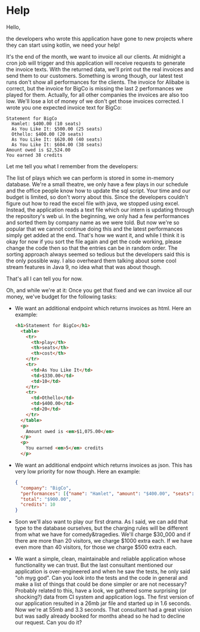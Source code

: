 # Help

Hello,

the developers who wrote this application have gone to new projects where they can start using kotlin, we need your help!

It's the end of the month, we want to invoice all our clients.
At midnight a cron job will trigger and this application will receive requests to generate the invoice texts.
With the returned data, we'll print out the real invoices and send them to our customers.
Something is wrong though, our latest test runs don't show all performances for the clients.
The invoice for Alibabe is correct, but the invoice for BigCo is missing the last 2 performances we played for them.
Actually, for all other companies the invoices are also too low.
We'll lose a lot of money of we don't get those invoices corrected.
I wrote you one expected invoice text for BigCo:

```
Statement for BigCo
  Hamlet: $400.00 (10 seats)
  As You Like It: $500.00 (25 seats)
  Othello: $400.00 (20 seats)
  As You Like It: $620.00 (40 seats)
  As You Like It: $604.00 (38 seats)
Amount owed is $2,524.00
You earned 38 credits
```

Let me tell you what I remember from the developers:

The list of plays which we can perform is stored in some in-memory database.
We're a small theatre, we only have a few plays in our schedule and the office people know how to update the sql script.
Your time and our budget is limited, so don't worry about this.
Since the developers couldn't figure out how to read the excel file with java, we stopped using excel.
Instead, the application reads a text file which our intern is updating through the repository's web ui.
In the beginning, we only had a few performances and sorted them by company name as we were told.
But now we're so popular that we cannot continue doing this and the latest performances simply get added at the end.
That's how we want it, and while I think it is okay for now if you sort the file again and get the code working, please change the code then so that the entries can be in random order.
The sorting approach always seemed so tedious but the developers said this is the only possible way.
I also overheard them talking about some cool stream features in Java 9, no idea what that was about though.

That's all I can tell you for now.

Oh, and while we're at it:
Once you get that fixed and we can invoice all our money, we've budget for the following tasks:

* We want an additional endpoint which returns invoices as html. 
    Here an example:
    ```html
    <h1>Statement for BigCo</h1>
      <table>
        <tr>
          <th>play</th>
          <th>seats</th>
          <th>cost</th>
        </tr>
        <tr>
          <td>As You Like It</td>
          <td>$330.00</td>
          <td>10</td>
        </tr>
        <tr>
          <td>Othello</td>
          <td>$400.00</td>
          <td>20</td>
        </tr>
      </table>
      <p>
        Amount owed is <em>$1,075.00</em>
      </p>
      <p>
        You earned <em>5</em> credits
      </p>
    ```

* We want an additional endpoint which returns invoices as json. This has very low priority for now though.
    Here an example:
    ```json
    {
      "company": "BigCo",
      "performances": [{"name": "Hamlet", "amount": "$400.00", "seats":  10},{"name": "Othello", "amount": "$500.00", "seats":  40}],
      "total": "$900.00",
      "credits": 10
    }
    ```

* Soon we'll also want to play our first drama. 
 As I said, we can add that type to the database ourselves, but the charging rules will be different from what we have for comedy&tragedies.
 We'll charge $30_000 and if there are more than 20 visitors, we charge $1000 extra each. 
 If we have even more than 40 visitors, for those we charge $500 extra each.

* We want a simple, clean, maintainable and reliable application whose functionality we can trust.
 But the last consultant mentioned our application is over-engineered and when he saw the tests, he only said "oh myg god".
 Can you look into the tests and the code in general and make a list of things that could be done simpler or are not necessary?
 Probably related to this, have a look, we gathered some surprising (or shocking?) data from CI system and application logs.
 The first version of our application resulted in a 26mb jar file and started up in 1.6 seconds.
 Now we're at 55mb and 3.3 seconds.
 That consultant had a great vision but was sadly already booked for months ahead so he had to decline our request.
 Can you do it?


